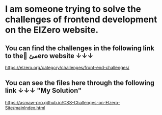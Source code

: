 # I am someone trying to solve the challenges of frontend development on the ElZero website.

## You can find the challenges in the following link to the ُمئero website ↓↓↓

https://elzero.org/category/challenges/front-end-challenges/

## You can see the files here through the following link ↓↓↓ "My Solution"

https://asmaw-pro.github.io/CSS-Challenges-on-Elzero-Site/mainIndex.html

